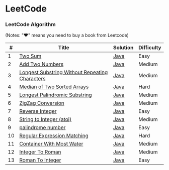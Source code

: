 # LeetCode


### LeetCode Algorithm

(Notes: "&hearts;" means you need to buy a book from Leetcode)

| # | Title | Solution | Difficulty |
|---| ----- | -------- | ---------- |
|1|[Two Sum](https://leetcode.com/problems/two-sum/) | [Java](./src/twoSum/TwoSum.java)|Easy|
|2|[Add Two Numbers](https://leetcode.com/problems/add-two-numbers/)|[Java](./src/addTwoNumbers/AddTwoNumbers.java)|Medium|
|3|[Longest Substring Without Repeating Characters](https://leetcode.com/problems/longest-substring-without-repeating-characters/)|[Java](./src/lengthOfLongestSubstring/LongestSubstringWithoutRepeatingCharacters.java)|Medium|
|4|[Median of Two Sorted Arrays](https://leetcode.com/problems/median-of-two-sorted-arrays/)|[Java](./src/medianofTwoSortedArrays/MedianOfTwoSortedArrays.java)|Hard|
|5|[Longest Palindromic Substring](https://leetcode.com/problems/longest-palindromic-substring/)|[Java](./src/longestPalindromicSubstring/LongestPalindromicSubstring.java)|Medium|
|6|[ZigZag Conversion](https://leetcode.com/problems/zigzag-conversion/)|[Java](./src/zigZagConversion/ZigZagConversion.java)|Medium|
|7|[Reverse Integer](https://leetcode.com/problems/reverse-integer/)|[Java](./src/reverseInteger/ReverseInteger.java)|Easy|
|8|[String to Integer (atoi)](https://leetcode.com/problems/string-to-integer-atoi/)|[Java](./src/string2Integer/String2Integer.java)|Medium|
|9|[palindrome number](https://leetcode-cn.com/problems/palindrome-number/)|[Java](./src/palindromeNumber/PalindromeNumber.java)|Easy|
|10|[Regular Expression Matching](https://leetcode.com/problems/regular-expression-matching/)|[Java](./src/regularExpressionMatching/RegularExpressionMatching.java)|Hard|
|11|[Container With Most Water](https://leetcode-cn.com/problems/container-with-most-water/)|[Java](./src/containerWithMostWater/ContainerWithMostWater.java)|Medium|
|12|[Integer To Roman](https://leetcode-cn.com/problems/integer-to-roman/)|[Java](./src/integerToRoman/IntegerToRoman.java)|Medium|
|13|[Roman To Integer](https://leetcode-cn.com/problems/roman-to-integer/)|[Java](./src/romanToInteger/RomanToInteger.java)|Easy|

